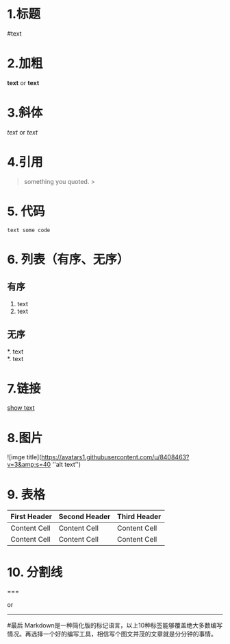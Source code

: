 # 1.标题 
#text
# 2.加粗 

**text** or __text__

# 3.斜体 

*text* or _text_

# 4.引用 
>something you quoted. &gt; 

# 5. 代码 

```
text some code
```
# 6. 列表（有序、无序）

## 有序

1. text 
2. text   

## 无序

*. text  
*. text

# 7.链接
[show text](http://www.github.com "alt text")

# 8.图片
![imge title](https://avatars1.githubusercontent.com/u/8408463?v=3&amp;s=40 ''alt text’')

# 9. 表格 

First Header | Second Header | Third Header
------------ | ------------- | ------------
Content Cell | Content Cell  | Content Cell
Content Cell | Content Cell  | Content Cell
# 10. 分割线

===

or

---

#最后
Markdown是一种简化版的标记语言，以上10种标签能够覆盖绝大多数编写情况。再选择一个好的编写工具，相信写个图文并茂的文章就是分分钟的事情。
